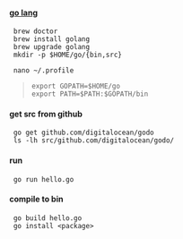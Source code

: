 #### [go lang](https://www.digitalocean.com/community/tutorials/how-to-install-go-and-set-up-a-local-programming-environment-on-macos)
```
 brew doctor
 brew install golang
 brew upgrade golang
 mkdir -p $HOME/go/{bin,src}
```
```
 nano ~/.profile
```
> ```
> export GOPATH=$HOME/go
> export PATH=$PATH:$GOPATH/bin
> ```

#### get src from github
```
 go get github.com/digitalocean/godo
 ls -lh src/github.com/digitalocean/godo/
```
#### run
```
 go run hello.go
```
#### compile to bin 
```
 go build hello.go
 go install <package>
```
